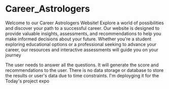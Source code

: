# Career_Astrologers

Welcome to our Career Astrologers Website! Explore a world of possibilities and discover your path to a successful career. Our website is designed to provide valuable insights, assessments, and recommendations to help you make informed decisions about your future. Whether you're a student exploring educational options or a professional seeking to advance your career, our resources and interactive assessments will guide you on your journey

The user needs to answer all the questions. It will generate the score and recommendations to the user. There is no data storage or database to store the results or user's data due to time constraints. I'm deployging it for the Today's project expo 
